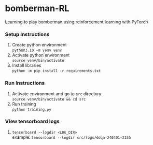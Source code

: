 # bomberman-RL
Learning to play bomberman using reinforcement learning with PyTorch

### Setup Instructions
1. Create python environment  
`python3.10 -m venv venv`
2. Activate python environment  
`source venv/bin/activate`
3. Install libraries  
`python -m pip install -r requirements.txt`

### Run Instructions
1. Activate environment and go to `src` directory  
`source venv/bin/activate && cd src`
2. Run training  
`python training.py`

### View tensorboard logs
1. `tensorboard --logdir <LOG_DIR>`  
example: 
`tensorboard --logdir src/logs/ddqn-240401-2155`